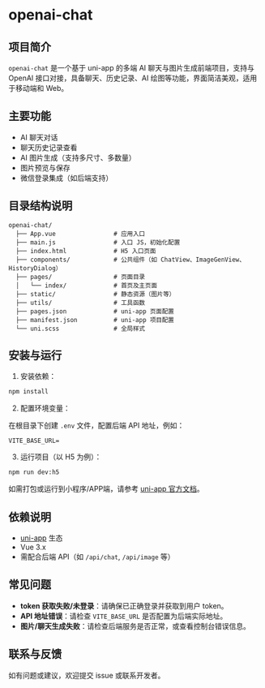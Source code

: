 # openai-chat

## 项目简介

`openai-chat` 是一个基于 uni-app 的多端 AI 聊天与图片生成前端项目，支持与 OpenAI 接口对接，具备聊天、历史记录、AI 绘图等功能，界面简洁美观，适用于移动端和 Web。

## 主要功能

- AI 聊天对话
- 聊天历史记录查看
- AI 图片生成（支持多尺寸、多数量）
- 图片预览与保存
- 微信登录集成（如后端支持）

## 目录结构说明

```
openai-chat/
  ├── App.vue                # 应用入口
  ├── main.js                # 入口 JS，初始化配置
  ├── index.html             # H5 入口页面
  ├── components/            # 公共组件（如 ChatView、ImageGenView、HistoryDialog）
  ├── pages/                 # 页面目录
  │   └── index/             # 首页及主页面
  ├── static/                # 静态资源（图片等）
  ├── utils/                 # 工具函数
  ├── pages.json             # uni-app 页面配置
  ├── manifest.json          # uni-app 项目配置
  └── uni.scss               # 全局样式
```

## 安装与运行

1. 安装依赖：

```bash
npm install
```

2. 配置环境变量：

在根目录下创建 `.env` 文件，配置后端 API 地址，例如：

```
VITE_BASE_URL=
```

3. 运行项目（以 H5 为例）：

```bash
npm run dev:h5
```

如需打包或运行到小程序/APP端，请参考 [uni-app 官方文档](https://uniapp.dcloud.net.cn/)。

## 依赖说明

- [uni-app](https://uniapp.dcloud.net.cn/) 生态
- Vue 3.x
- 需配合后端 API（如 `/api/chat`, `/api/image` 等）

## 常见问题

- **token 获取失败/未登录**：请确保已正确登录并获取到用户 token。
- **API 地址错误**：请检查 `VITE_BASE_URL` 是否配置为后端实际地址。
- **图片/聊天生成失败**：请检查后端服务是否正常，或查看控制台错误信息。

## 联系与反馈

如有问题或建议，欢迎提交 issue 或联系开发者。
